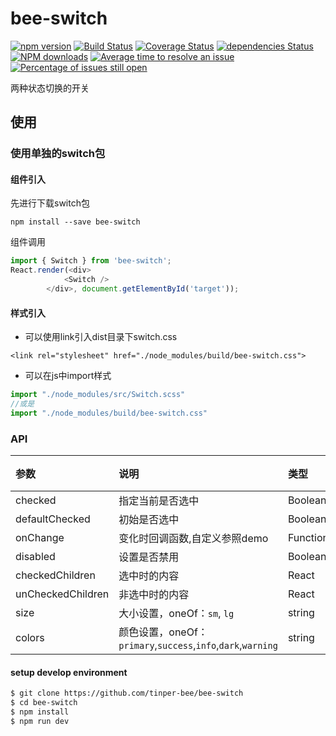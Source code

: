 # bee-switch

[![npm version](https://img.shields.io/npm/v/bee-switch.svg)](https://www.npmjs.com/package/bee-switch)
[![Build Status](https://img.shields.io/travis/tinper-bee/bee-switch/master.svg)](https://travis-ci.org/tinper-bee/bee-switch)
[![Coverage Status](https://coveralls.io/repos/github/tinper-bee/bee-switch/badge.svg?branch=master)](https://coveralls.io/github/tinper-bee/bee-switch?branch=master)
[![dependencies Status](https://david-dm.org/tinper-bee/bee-switch/status.svg)](https://david-dm.org/tinper-bee/bee-switch)
[![NPM downloads](http://img.shields.io/npm/dm/bee-switch.svg?style=flat)](https://npmjs.org/package/bee-switch)
[![Average time to resolve an issue](http://isitmaintained.com/badge/resolution/tinper-bee/bee-switch.svg)](http://isitmaintained.com/project/tinper-bee/bee-switch "Average time to resolve an issue")
[![Percentage of issues still open](http://isitmaintained.com/badge/open/tinper-bee/bee-switch.svg)](http://isitmaintained.com/project/tinper-bee/bee-switch "Percentage of issues still open")


两种状态切换的开关



## 使用

### 使用单独的switch包
#### 组件引入
先进行下载switch包
```
npm install --save bee-switch
```
组件调用
```js
import { Switch } from 'bee-switch';
React.render(<div>
            <Switch />
        </div>, document.getElementById('target'));
```
#### 样式引入

- 可以使用link引入dist目录下switch.css
```
<link rel="stylesheet" href="./node_modules/build/bee-switch.css">
```
- 可以在js中import样式
```js
import "./node_modules/src/Switch.scss"
//或是
import "./node_modules/build/bee-switch.css"
```



### API

|参数|说明|类型|默认值|
|:---|:----|:---|:------|
|checked	|指定当前是否选中|	Boolean	|false|
|defaultChecked	|初始是否选中	|Boolean|	false |
|onChange	|变化时回调函数,自定义参照demo	|Function(checked:Boolean) |
|disabled|设置是否禁用|Boolean|false|
|checkedChildren	|选中时的内容	|React| Node |
|unCheckedChildren	|非选中时的内容	|React| Node|
|size|	大小设置，oneOf：`sm`, `lg`|string|''|
|colors| 颜色设置，oneOf：`primary`,`success`,`info`,`dark`,`warning`|	string	|''|

#### setup develop environment

```sh
$ git clone https://github.com/tinper-bee/bee-switch
$ cd bee-switch
$ npm install
$ npm run dev
```

